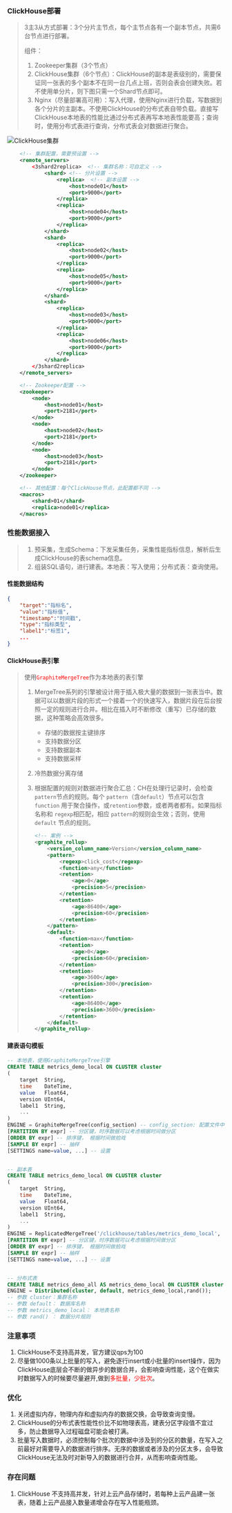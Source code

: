 ### ClickHouse部署

> 3主3从方式部署：3个分片主节点，每个主节点各有一个副本节点，共需6台节点进行部署。
>
> 组件：
>
> 1. Zookeeper集群（3个节点）
> 2. ClickHouse集群（6个节点）：ClickHouse的副本是表级别的，需要保证同一张表的多个副本不在同一台几点上班，否则会表会创建失败。若不使用单分片，则下图只需一个Shard节点即可。
> 3. Nginx（尽量部署高可用）：写入代理，使用Nginx进行负载，写数据到各个分片的主副本。不使用ClickHouse的分布式表自带负载。直接写ClickHouse本地表的性能比通过分布式表再写本地表性能要高；查询时，使用分布式表进行查询，分布式表会对数据进行聚合。

![ClickHouse集群](..\images\ClickHouse集群.png)

```xml
	<!-- 集群配置，需要预设置 -->
	<remote_servers>
        <3shard2replica>  <!-- 集群名称：可自定义 -->
            <shard> <!-- 分片设置 -->
                <replica>  <!-- 副本设置 -->
                    <host>node01</host>
                    <port>9000</port>
                </replica>
                <replica>
                    <host>node04</host>
                    <port>9000</port>
                </replica>
            </shard>
            <shard>
                <replica>
                    <host>node02</host>
                    <port>9000</port>
                </replica>
                <replica>
                    <host>node05</host>
                    <port>9000</port>
                </replica>
            </shard>
            <shard>
                <replica>
                    <host>node03</host>
                    <port>9000</port>
                </replica>
                <replica>
                    <host>node06</host>
                    <port>9000</port>
                </replica>
            </shard>
        </3shard2replica>
    </remote_servers>

	<!-- Zookeeper配置 -->
	<zookeeper>
        <node>
            <host>node01</host>
            <port>2181</port>
        </node>
        <node>
            <host>node02</host>
            <port>2181</port>
        </node>
        <node>
            <host>node03</host>
            <port>2181</port>
        </node>
    </zookeeper>

	<!-- 其他配置：每个ClickHouse节点，此配置都不同 -->
	<macros>
        <shard>01</shard>
        <replica>node01</replica>
    </macros>
```



### 性能数据接入

> 1. 预采集，生成Schema：下发采集任务，采集性能指标信息，解析后生成ClickHouse的表schema信息。
> 2. 组装SQL语句，进行建表。本地表：写入使用；分布式表：查询使用。

#### 性能数据结构

```json
{
    "target":"指标名",
    "value":"指标值",
    "timestamp":"时间戳",
    "type":"指标类型",
    "label1":"标签1",
    ...
}
```

#### ClickHouse表引擎

> 使用<font color="red">`GraphiteMergeTree`</font>作为本地表的表引擎
>
> 1. MergeTree系列的引擎被设计用于插入极大量的数据到一张表当中。数据可以以数据片段的形式一个接着一个的快速写入，数据片段在后台按照一定的规则进行合并。相比在插入时不断修改（重写）已存储的数据，这种策略会高效很多。
>    - 存储的数据按主键排序
>    - 支持数据分区
>    - 支持数据副本
>    - 支持数据采样
>
> 2. 冷热数据分离存储
>
> 3. 根据配置的规则对数据进行聚合汇总：CH在处理行记录时，会检查 `pattern`节点的规则。每个 `pattern`（含`default`）节点可以包含 `function` 用于聚合操作，或`retention`参数，或者两者都有。如果指标名称和 `regexp`相匹配，相应 `pattern`的规则会生效；否则，使用 `default` 节点的规则。
>
>    ```xml
>    <!-- 案例 -->
>    <graphite_rollup>
>        <version_column_name>Version</version_column_name>
>        <pattern>
>            <regexp>click_cost</regexp>
>            <function>any</function>
>            <retention>
>                <age>0</age>
>                <precision>5</precision>
>            </retention>
>            <retention>
>                <age>86400</age>
>                <precision>60</precision>
>            </retention>
>        </pattern>
>        <default>
>            <function>max</function>
>            <retention>
>                <age>0</age>
>                <precision>60</precision>
>            </retention>
>            <retention>
>                <age>3600</age>
>                <precision>300</precision>
>            </retention>
>            <retention>
>                <age>86400</age>
>                <precision>3600</precision>
>            </retention>
>        </default>
>    </graphite_rollup>
>    
>    ```
>
> 

#### 建表语句模板

```sql
-- 本地表，使用GraphiteMergeTree引擎
CREATE TABLE metrics_demo_local ON CLUSTER cluster 
(
	target  String,
    time 	DateTime,
    value	Float64,
    version	UInt64,
    label1	String,
    ...
)
ENGINE = GraphiteMergeTree(config_section) -- config_section: 配置文件中标识汇总规则的节点名称 ，汇总规则需要预先配置在配置文件中
[PARTITION BY expr] -- 分区键，时序数据可以考虑根据时间做分区
[ORDER BY expr]	-- 排序键， 根据时间做拍戏
[SAMPLE BY expr] -- 抽样
[SETTINGS name=value, ...] -- 设置


-- 副本表
CREATE TABLE metrics_demo_local ON CLUSTER cluster 
(
	target  String,
    time 	DateTime,
    value	Float64,
    version	UInt64,
    label1	String,
    ...
)
ENGINE = ReplicatedMergeTree('/clickhouse/tables/metrics_demo_local', '{replica}') -- replica: 预先配置在配置文件中
[PARTITION BY expr] -- 分区键，时序数据可以考虑根据时间做分区
[ORDER BY expr]	-- 排序键， 根据时间做拍戏
[SAMPLE BY expr] -- 抽样
[SETTINGS name=value, ...] -- 设置


-- 分布式表
CREATE TABLE metrics_demo_all AS metrics_demo_local ON CLUSTER cluster
ENGINE = Distributed(cluster, default, metrics_demo_local,rand());
-- 参数 cluster：集群名称
-- 参数 default： 数据库名称
-- 参数 metrics_demo_local： 本地表名称
-- 参数 rand() ： 数据分片规则
```

### 注意事项

1. ClickHouse不支持高并发，官方建议qps为100
2. 尽量做1000条以上批量的写入，避免逐行insert或小批量的insert操作，因为ClickHouse底层会不断的做异步的数据合并，会影响查询性能，这个在做实时数据写入的时候要尽量避开,做到<font color="red">多批量，少批次</font>。

### 优化

1. 关闭虚拟内存，物理内存和虚拟内存的数据交换，会导致查询变慢。
2. ClickHouse的分布式表性能性价比不如物理表高，建表分区字段值不宜过多，防止数据导入过程磁盘可能会被打满。
3. 批量写入数据时，必须控制每个批次的数据中涉及到的分区的数量，在写入之前最好对需要导入的数据进行排序。无序的数据或者涉及的分区太多，会导致ClickHouse无法及时对新导入的数据进行合并，从而影响查询性能。

### 存在问题

1. ClickHouse 不支持高并发，针对上云产品存储时，若每种上云产品建一张表，随着上云产品接入数量递增会存在写入性能瓶颈。

